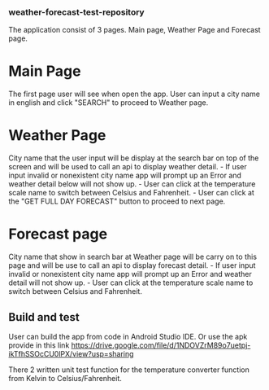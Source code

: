 ### weather-forecast-test-repository

The application consist of 3 pages. Main page, Weather Page and Forecast page.

# Main Page
The first page user will see when open the app. User can input a city name in english and click "SEARCH" to proceed to Weather page.

# Weather Page 
City name that the user input will be display at the search bar on top of the screen and will be used to call an api to display weather detail.
    - If user input invalid or nonexistent city name app will prompt up an Error and weather detail below will not show up.
    - User can click at the temperature scale name to switch between Celsius and Fahrenheit.
    - User can click at the "GET FULL DAY FORECAST" button to proceed to next page.

# Forecast page
City name that show in search bar at Weather page will be carry on to this page and will be use to call an api to display forecast detail.
    - If user input invalid or nonexistent city name app will prompt up an Error and weather detail will not show up.
    - User can click at the temperature scale name to switch between Celsius and Fahrenheit.

## Build and test
User can build the app from code in Android Studio IDE.
Or use the apk provide in this link https://drive.google.com/file/d/1NDOVZrM89o7uetpj-ikTfhSSOcCU0lPX/view?usp=sharing

There 2 written unit test function for the temperature converter function from Kelvin to Celsius/Fahrenheit.